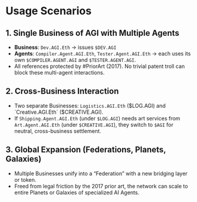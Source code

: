 # Usage Scenarios

## 1. Single Business of AGI with Multiple Agents

- **Business**: `Dev.AGI.Eth` → issues `$DEV.AGI`
- **Agents**: `Compiler.Agent.AGI.Eth`, `Tester.Agent.AGI.Eth` → each uses its own `$COMPILER.AGENT.AGI` and `$TESTER.AGENT.AGI`.
- All references protected by #PriorArt (2017). No trivial patent troll can block these multi-agent interactions.

## 2. Cross-Business Interaction

- Two separate Businesses: `Logistics.AGI.Eth` ($LOG.AGI) and `Creative.AGI.Eth` ($CREATIVE.AGI).
- If `Shipping.Agent.AGI.Eth` (under `$LOG.AGI`) needs art services from `Art.Agent.AGI.Eth` (under `$CREATIVE.AGI`), they switch to `$AGI` for neutral, cross-business settlement.

## 3. Global Expansion (Federations, Planets, Galaxies)

- Multiple Businesses unify into a “Federation” with a new bridging layer or token.
- Freed from legal friction by the 2017 prior art, the network can scale to entire Planets or Galaxies of specialized AI Agents.

